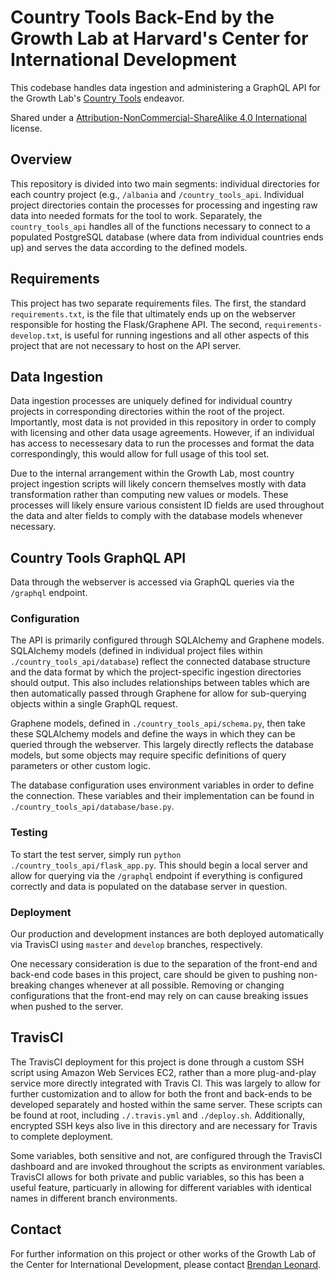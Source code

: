 # Country Tools Back-End by the Growth Lab at Harvard's Center for International Development
This codebase handles data ingestion and administering a GraphQL API for the Growth Lab's [Country Tools](https://growthlab.app) endeavor.

Shared under a [Attribution-NonCommercial-ShareAlike 4.0 International](https://creativecommons.org/licenses/by-nc-sa/4.0/) license.

## Overview
This repository is divided into two main segments: individual directories for each country project (e.g., `/albania` and `/country_tools_api`. Individual project directories contain the processes for processing and ingesting raw data into needed formats for the tool to work. Separately, the `country_tools_api` handles all of the functions necessary to connect to a populated PostgreSQL database (where data from individual countries ends up) and serves the data according to the defined models.

## Requirements
This project has two separate requirements files. The first, the standard `requirements.txt`, is the file that ultimately ends up on the webserver responsible for hosting the Flask/Graphene API. The second, `requirements-develop.txt`, is useful for running ingestions and all other aspects of this project that are not necessary to host on the API server.

## Data Ingestion
Data ingestion processes are uniquely defined for individual country projects in corresponding directories within the root of the project. Importantly, most data is not provided in this repository in order to comply with licensing and other data usage agreements. However, if an individual has access to necessesary data to run the processes and format the data correspondingly, this would allow for full usage of this tool set.

Due to the internal arrangement within the Growth Lab, most country project ingestion scripts will likely concern themselves mostly with data transformation rather than computing new values or models. These processes will likely ensure various consistent ID fields are used throughout the data and alter fields to comply with the database models whenever necessary.

## Country Tools GraphQL API
Data through the webserver is accessed via GraphQL queries via the `/graphql` endpoint.

### Configuration
The API is primarily configured through SQLAlchemy and Graphene models. SQLAlchemy models (defined in individual project files within `./country_tools_api/database`) reflect the connected database structure and the data format by which the project-specific ingestion directories should output. This also includes relationships between tables which are then automatically passed through Graphene for allow for sub-querying objects within a single GraphQL request.

Graphene models, defined in `./country_tools_api/schema.py`, then take these SQLAlchemy models and define the ways in which they can be queried through the webserver. This largely directly reflects the database models, but some objects may require specific definitions of query parameters or other custom logic.

The database configuration uses environment variables in order to define the connection. These variables and their implementation can be found in `./country_tools_api/database/base.py`.

### Testing
To start the test server, simply run `python ./country_tools_api/flask_app.py`. This should begin a local server and allow for querying via the `/graphql` endpoint if everything is configured correctly and data is populated on the database server in question.

### Deployment
Our production and development instances are both deployed automatically via TravisCI using `master` and `develop` branches, respectively.

One necessary consideration is due to the separation of the front-end and back-end code bases in this project, care should be given to pushing non-breaking changes whenever at all possible. Removing or changing configurations that the front-end may rely on can cause breaking issues when pushed to the server.

## TravisCI
The TravisCI deployment for this project is done through a custom SSH script using Amazon Web Services EC2, rather than a more plug-and-play service more directly integrated with Travis CI. This was largely to allow for further customization and to allow for both the front and back-ends to be developed separately and hosted within the same server. These scripts can be found at root, including `./.travis.yml` and `./deploy.sh`. Additionally, encrypted SSH keys also live in this directory and are necessary for Travis to complete deployment.

Some variables, both sensitive and not, are configured through the TravisCI dashboard and are invoked throughout the scripts as environment variables. TravisCI allows for both private and public variables, so this has been a useful feature, particuarly in allowing for different variables with identical names in different branch environments.

## Contact
For further information on this project or other works of the Growth Lab of the Center for International Development, please contact [Brendan Leonard](mailto:brendan_leonard@hks.harvard.edu).
